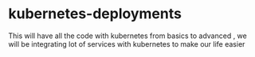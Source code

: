# kubernetes-deployments
This will have all the code with kubernetes from basics to advanced , we will be integrating lot of services with kubernetes to make our life easier
